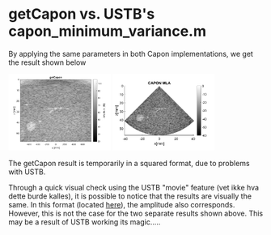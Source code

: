 # getCapon vs. USTB's capon_minimum_variance.m
By applying the same parameters in both Capon implementations, we get the
result shown below

<p float="left">
  <img src=../Figures/Capon_Section/Capon_result_getCapon_square.png width=40% />
  <img src=../Figures/Capon_Section/Capon_result_USTB_scan.png width=40% /> 
</p>

The getCapon result is temporarily in a squared format, due to problems with
USTB.

Through a quick visual check using the USTB "movie" feature (vet ikke hva
dette burde kalles), it is possible to notice that the results are visually
the same. In this format (located [here](https://github.uio.no/helenewo/MasterThesis/blob/main/Figure/CaponResult1.mp4)), the amplitude
also corresponds. However, this is not the case for the two separate results
shown above. This may be a result of USTB working its magic..... 
